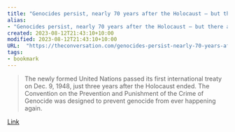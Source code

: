 ```yaml
---
title: "Genocides persist, nearly 70 years after the Holocaust – but there are recognized ways to help prevent them"
alias:
- "Genocides persist, nearly 70 years after the Holocaust – but there are recognized ways to help prevent them"
created: 2023-08-12T21:43:10+10:00
modified: 2023-08-12T21:43:10+10:00
URL:  "https://theconversation.com/genocides-persist-nearly-70-years-after-the-holocaust-but-there-are-recognized-ways-to-help-prevent-them-195260"
tags:
- bookmark
---
```


> The newly formed United Nations passed its first international treaty on Dec. 9, 1948, just three years after the Holocaust ended. The Convention on the Prevention and Punishment of the Crime of Genocide was designed to prevent genocide from ever happening again.

[Link](https://theconversation.com/genocides-persist-nearly-70-years-after-the-holocaust-but-there-are-recognized-ways-to-help-prevent-them-195260)